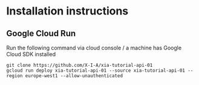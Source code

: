 # Installation instructions
## Google Cloud Run
Run the following command via cloud console / a machine has Google Cloud SDK installed
```
git clone https://github.com/X-I-A/xia-tutorial-api-01
gcloud run deploy xia-tutorial-api-01 --source xia-tutorial-api-01 --region europe-west1 --allow-unauthenticated
```